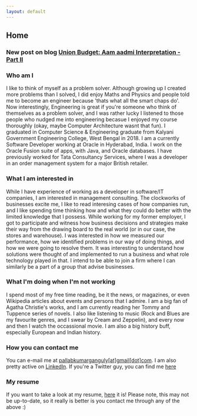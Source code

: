 ```yaml
---
layout: default
---
```

## Home

### New post on blog **[Union Budget: Aam aadmi Interpretation - Part II](../blog)**

### Who am I

I like to think of myself as a problem solver. Although growing up I created more problems than I solved, I did enjoy Maths and Physics and people told me to become an engineer because 'thats what all the smart chaps do'. Now interestingly, Engineering is great if you're someone who think of themselves as a problem solver, and I was rather lucky I listened to those people who nudged me into engineering becasue I enjoyed my course thoroughly (okay, maybe Computer Architecture wasnt that fun). I graduated in Computer Science & Engineering graduate from Kalyani Government Engineering College, West Bengal in 2018.
I am a currently Software Developer working at Oracle in Hyderabad, India. I work on the Oracle Fusion suite of apps, with Java, and Oracle databases. I have previously worked for Tata Consultancy Services, where I was a developer in an order management system for a major British retailer.

### What I am interested in

While I have experience of working as a developer in software/IT companies, I am interested in management consulting. The clockworks of businesses excite me, I like to read interesing cases of how companies run, and I like spending time thinking how and what they could do better with the limited knowledge that I possess. While working for my former employer, I got to participate and witness how business decisions and strategies make their way from the drawing board to the real world (or in our case, the stores and warehouse). I was interested in how we measured our performance, how we identified problems in our way of doing things, and how we were going to resolve them. It was interesting to understand how solutions were thought of and implemented to run a business and what role technology played in that. I intend to be able to join a firm where I can similarly be a part of a group that advise businesses.

### What I'm doing when I'm not working

I spend most of my free time reading, be it the news, or magazines, or even Wikipedia articles about events and persons that I admire. I am a big fan of Agatha Christie's works, and I am currently reading her Tommy and Tuppence series of novels. I also like listening to music (Rock and Blues are my favourite genres, and I swear by Cream and Zeppelin), and every now and then I watch the occassional movie. I am also a big history buff, especially European and Indian history.

### How you can contact me

You can e-mail me at [pallabkumarganguly[at]gmail[dot]com](mailto:pallabkumarganguly@gmail.com). I am also pretty active on [LinkedIn](https://www.linkedin.com/in/pallab-kumar-ganguly/). If you're a Twitter guy, you can find me [here](https://twitter.com/pallabkganguly)

### My resume

If you want to take a look at my resume, [here](/images/resume_pallab_ganguly.pdf) it is! Please note, this may not be up-to-date, so it really is better is you contact me through any of the above :)
